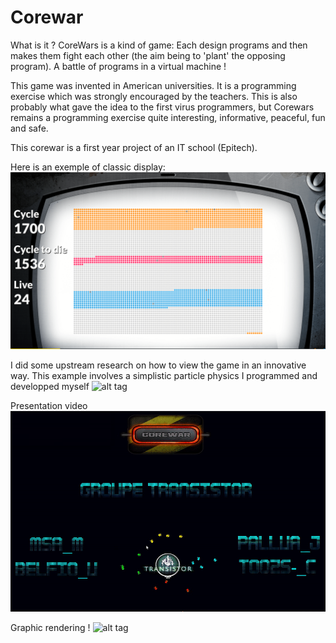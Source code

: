# Corewar

What is it ?
CoreWars is a kind of game: Each design programs and then makes them fight each other (the aim being to 'plant' the opposing program). A battle of programs in a virtual machine !

This game was invented in American universities. It is a programming exercise which was strongly encouraged by the teachers. This is also probably what gave the idea to the first virus programmers, but Corewars remains a programming exercise quite interesting, informative, peaceful, fun and safe.

This corewar is a first year project of an IT school (Epitech).

Here is an exemple of classic display:
![alt tag](https://raw.githubusercontent.com/usernameHed/Corewar/master/CorewarClassicDisplay)

I did some upstream research on how to view the game in an innovative way.
This example involves a simplistic particle physics I programmed and developped myself
![alt tag](https://raw.githubusercontent.com/usernameHed/Corewar/master/CorewarMoteur.gif)

Presentation video
![alt tag](https://raw.githubusercontent.com/usernameHed/Corewar/master/CorewarPres.gif)


Graphic rendering !
![alt tag](https://raw.githubusercontent.com/usernameHed/Corewar/master/Corewar.gif)

